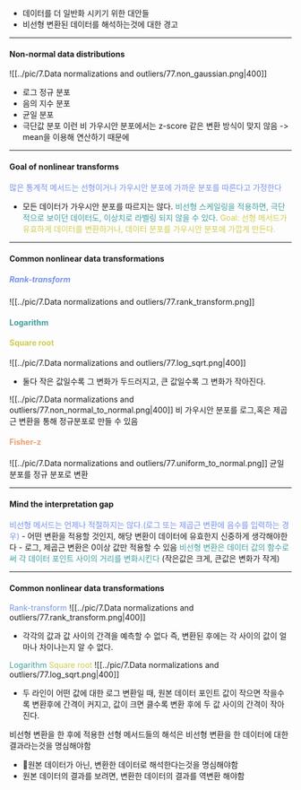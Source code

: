 - 데이터를 더 일반화 시키기 위한 대안들
- 비선형 변환된 데이터를 해석하는것에 대한 경고
---
#### Non-normal data distributions
![[../pic/7.Data normalizations and outliers/77.non_gaussian.png|400]]
- 로그 정규 분포 
- 음의 지수 분포
- 균일 분포 
- 극단값 분포 
이런 비 가우시안 분포에서는 z-score 같은 변환 방식이 맞지 않음 -> mean을 이용해 연산하기 때문에

---
#### Goal of nonlinear transforms

<span style="color:rgb(118, 147, 234)">많은 통계적 메서드는 선형이거나 가우시안 분포에 가까운 분포를 따른다고 가정한다</span> 
- 모든 데이터가 가우시안 분포를 따르지는 않다.
<span style="color:rgb(64, 160, 159)">비선형 스케일링을 적용하면, 극단적으로 보이던 데이터도, 이상치로 라벨링 되지 않을 수 있다.</span> 
<span style="color:rgb(205, 205, 81)">Goal: 선형 메서드가 유효하게 데이터를 변환하거나, 데이터 분포를 가우시안 분포에 가깝게 만든다.</span> 

___
#### Common nonlinear data transformations

##### <span style="color:rgb(118, 147, 234)">Rank-transform</span>
![[../pic/7.Data normalizations and outliers/77.rank_transform.png]]
#### <span style="color:rgb(64, 160, 159)">Logarithm</span>

#### <span style="color:rgb(205, 205, 81)">Square root</span> 

![[../pic/7.Data normalizations and outliers/77.log_sqrt.png|400]]
- 둘다 작은 값일수록 그 변화가 두드러지고, 큰 값일수록 그 변화가 작아진다.

![[../pic/7.Data normalizations and outliers/77.non_normal_to_normal.png|400]]
비 가우시안 분포를 로그,혹은 제곱근 변환을 통해 정규분포로 만들 수 있음

#### <span style="color:rgb(236, 158, 111)">Fisher-z</span>
![[../pic/7.Data normalizations and outliers/77.uniform_to_normal.png]]
균일 분포를 정규 분포로 변환

---
#### Mind the interpretation gap

<span style="color:rgb(118, 147, 234)">
비선형 메서드는 언제나 적절하지는 않다.(로그 또는 제곱근 변환에 음수를 입력하는 경우)</span>
- 어떤 변환을 적용할 것인지, 해당 변환이 데이터에 유효한지 신중하게 생각해야한다
- 로그, 제곱근 변환은 0이상 값만 적용할 수 있음
<span style="color:rgb(64, 160, 159)">비선형 변환은 데이터 값의 함수로써 각 데이터 포인트 사이의 거리를 변화시킨다</span> (작은값은 크게, 큰값은 변화가 작게)

---
#### Common nonlinear data transformations

<span style="color:rgb(118, 147, 234)">Rank-transform</span> 
![[../pic/7.Data normalizations and outliers/77.rank_transform.png|400]]
- 각각의 값과 값 사이의 간격을 예측할 수 없다 즉, 변환된 후에는 각 사이의 값이 얼마나 차이나는지 알 수 없다. 

<span style="color:rgb(64, 160, 159)">Logarithm</span>
<span style="color:rgb(205, 205, 81)">Square root</span>
![[../pic/7.Data normalizations and outliers/77.log_sqrt.png|400]]
- 두 라인이 어떤 값에 대한 로그 변환일 때, 원본 데이터 포인트 값이 작으면 작을수록 변환후에 간격이 커지고, 값이 크면 클수록 변환 후에 두 값 사이의 간격이 작아진다.

비선형 변환을 한 후에 적용한 선형 메서드들의 해석은 비선형 변환을 한 데이터에 대한 결과라는것을 명심해야함
- 원본 데이터가 아닌, 변환한 데이터로 해석한다는것을 명심해야함
- 원본 데이터의 결과를 보려면, 변환한 데이터의 결과를 역변환 해야함
